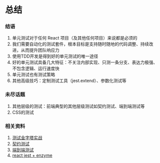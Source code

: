 # 总结
### 结语
1. 单元测试对于任何 React 项目（及其他任何项目）来说都是必须的
2. 我们需要自动化的测试套件，根本目标是支持随时随地的代码调整、持续改进，从而提升团队响应力
3. 使用TDD开发是得到好的单元测试的唯一途径
4. 好的单元测试具备几大特征：不关注内部实现、只测一条分支、表达力极强、不包含逻辑、运行速度快
5. 单元测试也有测试策略
6. 其他高级技巧：定制测试工具（jest.extend）、参数化测试等

### 未尽话题

1. 其他层级的测试：前端典型的其他层级测试如契约测试、端到端测试等
2. CSS的测试

### 相关资料

1. [测试金字塔实战](https://insights.thoughtworks.cn/practical-test-pyramid/)
2. [契约测试](https://www.jianshu.com/p/e318fadf8553)
3. [端到端测试](https://blog.csdn.net/sinat_33312523/article/details/82955514)
4. [react jest + enzyme](https://www.cnblogs.com/susu8/p/9512393.html)